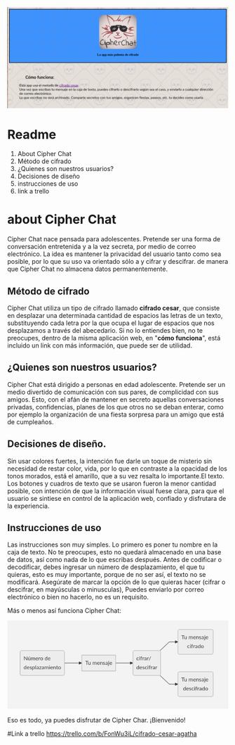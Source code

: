 <img src="img/Screenshot from 2019-02-12 22-15-26.png"><br>
# Readme

 1. About Cipher Chat
 2. Método de cifrado 
 3. ¿Quienes son nuestros usuarios?
 4. Decisiones de diseño
 5. instrucciones de uso
 6. link a trello

# about Cipher Chat

Cipher Chat nace pensada para adolescentes. Pretende ser una forma de conversación entretenida y a la vez secreta, por medio de correo electrónico. 
La idea es mantener la privacidad del usuario tanto como sea posible, por lo que su uso va orientado sólo a y cifrar y descifrar. de manera que Cipher Chat no almacena datos permanentemente.

## Método de cifrado

Cipher Chat utiliza un tipo de cifrado llamado **cifrado cesar**, que consiste en desplazar una determinada cantidad de espacios las letras de un texto, substituyendo cada letra por la que ocupa el lugar de espacios que nos desplazamos a través del abecedario.
Si no lo entiendes bien, no te preocupes, dentro de la misma aplicación web, en "**cómo funciona**", está incluido un link con más información, que puede ser de utilidad. 


## ¿Quienes son nuestros usuarios?

Cipher Chat está dirigido a personas en edad adolescente. Pretende ser un medio divertido de comunicación con sus pares, de complicidad con sus amigos. Esto, con el afán de mantener en secreto aquellas conversaciones privadas, confidencias, planes de los que otros no se deban enterar, como por ejemplo la organización de una fiesta sorpresa para un amigo que está de cumpleaños. 

## Decisiones de diseño.

Sin usar colores fuertes, la intención fue darle un toque de misterio sin necesidad de restar color, vida, por lo que en contraste a la opacidad de los tonos morados, está el amarillo, que a su vez resalta lo importante.El texto.
Los botones y cuadros de texto que se usaron fueron la menor cantidad posible, con intención de que la información visual fuese clara, para que el usuario se sintiese en control de la aplicación web, confiado y disfrutara de la experiencia.

## Instrucciones de uso

Las instrucciones son muy simples. Lo primero es poner tu nombre en la caja de texto. No te preocupes, esto no quedará almacenado en una base de datos, así como nada de lo que escribas después.
Antes de codificar o decodificar, debes ingresar un número de desplazamiento, el que tu quieras, esto es muy importante, porque de no ser así, el texto no se modificará. Asegúrate de marcar la opción de lo que quieras hacer (cifrar o descifrar, en mayúsculas o minusculas), Puedes enviarlo por correo electrónico o bien no hacerlo, no es un requisito.

Más o menos así funciona Cipher Chat:

<img src="img/Screenshot from 2019-02-12 23-49-20.png">

Eso es todo, ya puedes disfrutar de Cipher Char. ¡Bienvenido!

#Link a trello
https://trello.com/b/FonWu3iL/cifrado-cesar-agatha